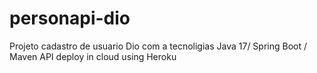 # personapi-dio

Projeto cadastro de usuario Dio com a tecnoligias 
Java 17/ Spring Boot / Maven
API deploy in cloud using Heroku